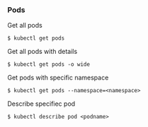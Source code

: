 ### Pods ###

Get all pods
~~~~
$ kubectl get pods
~~~~

Get all pods with details
~~~~
$ kubectl get pods -o wide
~~~~

Get pods with specific namespace
~~~~
$ kubectl get pods --namespace=<namespace>
~~~~

Describe specifiec pod
~~~~
$ kubectl describe pod <podname>
~~~~